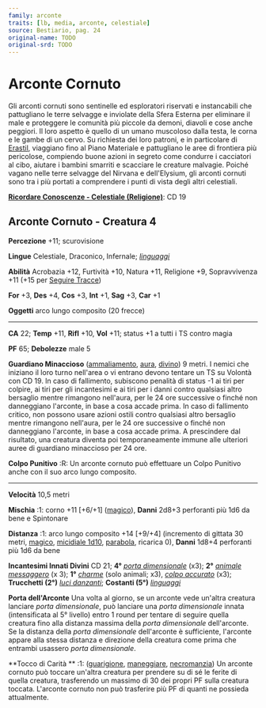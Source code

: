 ```yaml
---
family: arconte
traits: [lb, media, arconte, celestiale]
source: Bestiario, pag. 24
original-name: TODO
original-srd: TODO
---
```


# Arconte Cornuto

Gli arconti cornuti sono sentinelle ed esploratori riservati e instancabili che
pattugliano le terre selvagge e inviolate della Sfera Esterna per eliminare il
male e proteggere le comunità più piccole da demoni, diavoli e cose anche
peggiori. Il loro aspetto è quello di un umano muscoloso dalla testa, le corna e
le gambe di un cervo. Su richiesta dei loro patroni, e in particolare di
[Erastil](/divinità/erastil), viaggiano fino al Piano Materiale e pattugliano le
aree di frontiera più pericolose, compiendo buone azioni in segreto come
condurre i cacciatori al cibo, aiutare i bambini smarriti e scacciare le
creature malvagie. Poiché vagano nelle terre selvagge del Nirvana e
dell'Elysium, gli arconti cornuti sono tra i più portati a comprendere i punti
di vista degli altri celestiali.

**[Ricordare Conoscenze - Celestiale (Religione)](/azioni/abilita/ricordare-conoscenze)**:
CD 19

## Arconte Cornuto - Creatura 4

**Percezione** +11; scurovisione

**Lingue** Celestiale, Draconico, Infernale;
_[linguaggi](/incantesimi/linguaggi)_

**Abilità** Acrobazia +12, Furtività +10, Natura +11, Religione +9,
Sopravvivenza +11 (+15 per [Seguire Tracce](/azioni/seguire-tracce))

**For** +3, **Des** +4, **Cos** +3, **Int** +1, **Sag** +3, **Car** +1

**Oggetti** arco lungo composito (20 frecce)

---

**CA** 22; **Temp** +11, **Rifl** +10, **Vol** +11; status +1 a tutti i TS
contro magia

**PF** 65; **Debolezze** male 5

**Guardiano Minaccioso** ([ammaliamento](/tratti/ammaliamento),
[aura](/tratti/aura), [divino](/tratti/divino)) 9 metri. I nemici che iniziano
il loro turno nell'area o vi entrano devono tentare un TS su Volontà con CD 19.
ln caso di fallimento, subiscono penalità di status -1 ai tiri per colpire, ai
tiri per gli incantesimi e ai tiri per i danni contro qualsiasi altro bersaglio
mentre rimangono nell'aura, per le 24 ore successive o finché non danneggiano
l'arconte, in base a cosa accade prima. In caso di fallimento critico, non
possono usare azioni ostili contro qualsiasi altro bersaglio mentre rimangono
nell'aura, per le 24 ore successive o finché non danneggiano l'arconte, in base
a cosa accade prima. A prescindere dal risultato, una creatura diventa poi
temporaneamente immune alle ulteriori auree di guardiano minaccioso per 24 ore.

**Colpo Punitivo** :R: Un arconte cornuto può effettuare un Colpo Punitivo anche
con il suo arco lungo composito.

---

**Velocità** 10,5 metri

**Mischia** :1: corno +11 \[+6/+1] ([magico](/tratti/magico)), **Danni** 2d8+3
perforanti più 1d6 da bene e Spintonare

**Distanza** :1: arco lungo composito +14 \[+9/+4] (incremento di gittata 30
metri, [magico](/tratti/magico), [micidiale 1d10](/tratti/micidiale),
[parabola](/tratti/parabola), ricarica 0), **Danni** 1d8+4 perforanti più 1d6 da
bene

**Incantesimi Innati Divini** CD 21; **4°**
_[porta dimensionale](/incantesimi/porta-dimensionale)_ (x3); **2°**
_[animale messaggero](/incantesimi/animale-messaggero)_ (x 3); **1°**
_[charme](/incantesimi/charme)_ (solo animali; x3),
_[colpo accurato](/incantesimi/colpo-accurato)_ (x3); **Trucchetti (2°)**
_[luci danzanti](/incantesimi/luci-danzanti)_; **Costanti (5°)**
_[linguaggi](/incantesimi/linguaggi)_

**Porta dell'Arconte** Una volta al giorno, se un arconte vede un'altra creatura
lanciare _porta dimensionale_, può lanciare una _porta dimensionale_ innata
(intensificata al 5° livello) entro 1 round per tentare di seguire quella
creatura fino alla distanza massima della _porta dimensionale_ dell'arconte. Se
la distanza della _porta dimensionale_ dell'arconte è sufficiente, l'arconte
appare alla stessa distanza e direzione della creatura come prima che entrambi
usassero _porta dimensionale_.

\*\*Tocco di Carità \*\* :1: ([guarigione](/tratti/guarigione),
[maneggiare](/tratti/maneggiare), [necromanzia](/tratti/necromanzia)) Un arconte
cornuto può toccare un'altra creatura per prendere su di sé le ferite di quella
creatura, trasferendo un massimo di 30 dei propri PF sulla creatura toccata.
L'arconte cornuto non può trasferire più PF di quanti ne possieda attualmente.
